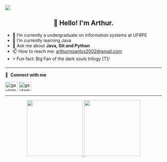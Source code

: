 <img src="https://github.com/pr2tik1/pr2tik1/blob/master/IMAGE-NAME">
<h2 align="center">👋 Hello! I'm Arthur.</h2>

- 🔭 I’m currently a undergraduate on information systems at UFRPE 
- 🌱 I’m currently learning Java 
- 💬 Ask me about **Java, Git and Python**
- 📫 How to reach me: arthurmsantos2002@gmail.com
- ⚡ Fun fact: Big Fan of the dark souls trilogy \[T]/


------

🔗 &nbsp;**Connect with me**
<p align="left">
<a href="https://www.linkedin.com/in/arthur-henrique-martins-santos/" target="blank"><img align="center" src="https://raw.githubusercontent.com/rahuldkjain/github-profile-readme-generator/master/src/images/icons/Social/linked-in-alt.svg" alt="gautamkrishnar" height="30" width="40" /></a>
<a href="https://www.instagram.com/arth.mrtns/" target="blank"><img align="center" src="https://raw.githubusercontent.com/rahuldkjain/github-profile-readme-generator/master/src/images/icons/Social/instagram.svg" alt="gautamkrishnar" height="30" width="40" /></a>

 -------

<div align="center">
  <a href="https://github.com/ArthurHMSantos">
  <img height="180em" src="https://github-readme-stats.vercel.app/api?username=ArthurHMSantos&show_icons=true&theme=react&include_all_commits=true&count_private=true"/>
  <img height="180em" src="https://github-readme-stats.vercel.app/api/top-langs/?username=ArthurHMSantos&layout=compact&langs_count=7&theme=react"/>
</div>
